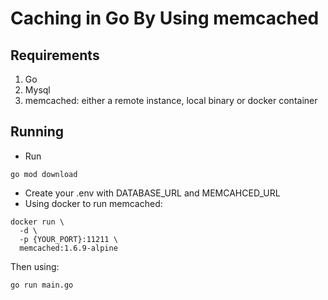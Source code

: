 # Caching in Go By Using memcached

## Requirements
1. Go
2. Mysql
3. memcached: either a remote instance, local binary or docker container



## Running 
- Run
```
go mod download
```

- Create your .env with DATABASE_URL and MEMCAHCED_URL
- Using docker to run memcached:
```
docker run \
  -d \
  -p {YOUR_PORT}:11211 \
  memcached:1.6.9-alpine
```

Then using:
```
go run main.go
```
